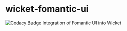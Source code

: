 # wicket-fomantic-ui
[![Codacy Badge](https://api.codacy.com/project/badge/Grade/afa9607a69ce40cc8f15d08dbef55042)](https://www.codacy.com/project/colinfrick/wicket-fomantic-ui/dashboard?utm_source=github.com&amp;utm_medium=referral&amp;utm_content=ColinFrick/wicket-fomantic-ui&amp;utm_campaign=Badge_Grade_Dashboard)
 Integration of Fomantic UI into Wicket
